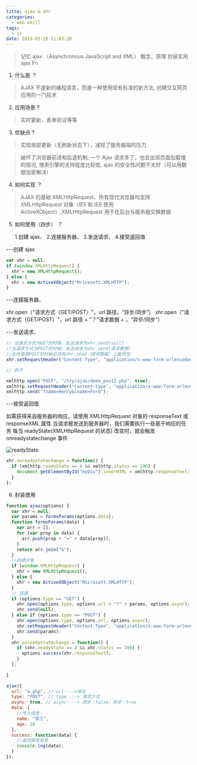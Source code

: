 ```yaml
---
title: ajax & xhr
categories:
  - web skill
tags:
  - js
date: 2019-05-26 11:03:20
---
```


> 记忆 ajax （Asynchronous JavaScript and XML） 概念、原理 封装实用 ajax Fn

<!--more-->

1. 什么是 ？

> AJAX 不是新的编程语言，而是一种使用现有标准的新方法, 创建交互网页应用的一门技术

2. 应用场景 ?

> 实时更新，表单验证等等

3. 优缺点 ?

> 实现局部更新（无刷新状态下），减轻了服务器端的压力

> 破坏了浏览器前进和后退机制, 一个 Ajax 请求多了，也会出现页面加载慢的情况, 搜索引擎的支持程度比较低, ajax 的安全性问题不太好（可以用数据加密解决）

4. 如何实现 ？

> AJAX 的基础 XMLHttpRequest。所有现代浏览器均支持 XMLHttpRequest 对象（IE5 和 IE6 使用 ActiveXObject）,XMLHttpRequest 用于在后台与服务器交换数据

5. 如何使用（四步） ？

   1.创建 ajax、 2.连接服务器、 3.发送请求、 4.接受返回值

---创建 ajax

```js
var xhr = null;
if (window.XMLHttpRequest) {
  xhr = new XMLHttpRequest();
} else {
  xhr = new ActiveXObject("Mricosoft.XMLHTTP");
}
```

---连接服务器、

xhr.open（"请求方式（GET/POST）"，url 路径，“异步/同步”）
xhr.open（"请求方式（GET/POST）"，url 路径 + “？”请求数据 + ，“异步/同步”）

---发送请求、

```js
// 当请求方式为GET的时候，发送请求为xhr.send(null)
//当请求方式为POST的时候，发送请求为xhr.send(请求数据)
//此外使用POST的时候必须在xhr.send（请求数据）上面添加
xhr.setRequestHeader("Content-Type", "application/x-www-form-urlencoded");

// 例子

xmlhttp.open("POST", "/try/ajax/demo_post2.php", true);
xmlhttp.setRequestHeader("Content-type", "application/x-www-form-urlencoded");
xmlhttp.send("fname=Henry&lname=Ford");
```

---接受返回值

如需获得来自服务器的响应，请使用 XMLHttpRequest 对象的 responseText 或 responseXML 属性
当请求被发送到服务器时，我们需要执行一些基于响应的任务
每当 readyState(XMLHttpRequest 的状态) 改变时，就会触发 onreadystatechange 事件

![readyState](/img/ajax/xhr.png)

```js
xhr.onreadystatechange = function() {
  if (xmlhttp.readyState == 4 && xmlhttp.status == 200) {
    document.getElementById("myDiv").innerHTML = xmlhttp.responseText;
  }
};
```

6. 封装使用

```js
function ajax(options) {
  var xhr = null;
  var params = formsParams(options.data);
  function formsParams(data) {
    var arr = [];
    for (var prop in data) {
      arr.push(prop + "=" + data[prop]);
    }
    return arr.join("&");
  }
  //创建对象
  if (window.XMLHttpRequest) {
    xhr = new XMLHttpRequest();
  } else {
    xhr = new ActiveXObject("Microsoft.XMLHTTP");
  }
  // 连接
  if (options.type == "GET") {
    xhr.open(options.type, options.url + "?" + params, options.async);
    xhr.send(null);
  } else if (options.type == "POST") {
    xhr.open(options.type, options.url, options.async);
    xhr.setRequestHeader("Content-Type", "application/x-www-form-urlencoded");
    xhr.send(params);
  }
  xhr.onreadystatechange = function() {
    if (xhr.readyState == 4 && xhr.status == 200) {
      options.success(xhr.responseText);
    }
  };
  
}

ajax({
  url: "a.php", // url---->地址
  type: "POST", // type ---> 请求方式
  async: true, // async----> 同步：false，异步：true
  data: {
    //传入信息
    name: "张三",
    age: 18
  },
  success: function(data) {
    //返回接受信息
    console.log(data);
  }
});
```
